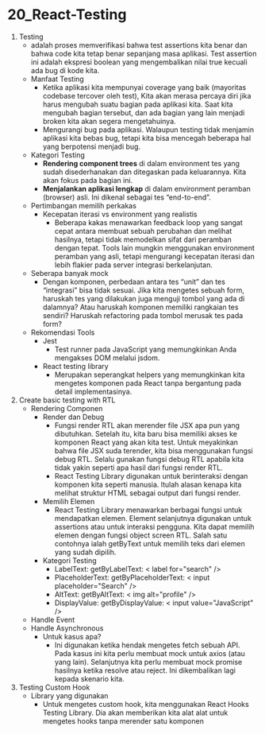 # 20_React-Testing

1. Testing
    - adalah proses memverifikasi bahwa test assertions kita benar dan bahwa code kita tetap benar sepanjang masa aplikasi. Test assertion ini adalah ekspresi boolean yang mengembalikan nilai true kecuali ada bug di kode kita.
    - Manfaat Testing
        - Ketika aplikasi kita mempunyai coverage yang baik (mayoritas codebase tercover oleh test), Kita akan merasa percaya diri jika harus mengubah suatu bagian pada aplikasi kita. Saat kita mengubah bagian tersebut, dan ada bagian yang lain menjadi broken kita akan segera mengetahuinya.
        - Mengurangi bug pada aplikasi. Walaupun testing tidak menjamin aplikasi kita bebas bug, tetapi kita bisa mencegah beberapa hal yang berpotensi menjadi bug.
    - Kategori Testing
        - __Rendering component trees__ di dalam environment tes yang sudah disederhanakan dan ditegaskan pada keluarannya. Kita akan fokus pada bagian ini.
        - __Menjalankan aplikasi lengkap__ di dalam environment peramban (browser) asli. Ini dikenal sebagai tes “end-to-end”.
    - Pertimbangan memilih perkakas
        - Kecepatan iterasi vs environment yang realistis
            - Beberapa kakas menawarkan feedback loop yang sangat cepat antara membuat sebuah perubahan dan melihat hasilnya, tetapi tidak memodelkan sifat dari peramban dengan tepat. Tools lain mungkin menggunakan environment peramban yang asli, tetapi mengurangi kecepatan iterasi dan lebih flakier pada server integrasi berkelanjutan.
    - Seberapa banyak mock
        - Dengan komponen, perbedaan antara tes “unit” dan tes “integrasi” bisa tidak sesuai. Jika kita mengetes sebuah form, haruskah tes yang dilakukan juga menguji tombol yang ada di dalamnya? Atau haruskah komponen memiliki rangkaian tes sendiri? Haruskah refactoring pada tombol merusak tes pada form?
    - Rekomendasi Tools
        - Jest
            - Test runner pada JavaScript yang memungkinkan Anda mengakses DOM melalui jsdom.
        - React testing library
            - Merupakan seperangkat helpers yang memungkinkan kita mengetes komponen pada React tanpa bergantung pada detail implementasinya.
2. Create basic testing with RTL
    - Rendering Componen
        - Render dan Debug
            - Fungsi render RTL akan merender file JSX apa pun yang dibutuhkan. Setelah itu, kita baru bisa memiliki akses ke komponen React yang akan kita test. Untuk meyakinkan bahwa file JSX suda terender, kita bisa menggunakan fungsi debug RTL. Selalu gunakan fungsi debug RTL apabila kita tidak yakin seperti apa hasil dari fungsi render RTL.
            - React Testing Library digunakan untuk berinteraksi dengan komponen kita seperti manusia. ltulah alasan kenapa kita melihat struktur HTML sebagai output dari fungsi render.
        - Memilih Elemen
            - React Testing Library menawarkan berbagai fungsi untuk mendapatkan elemen. Element selanjutnya digunakan untuk assertions atau untuk interaksi pengguna. Kita dapat memilih elemen dengan fungsi object screen RTL. Salah satu contohnya ialah getByText untuk memilih teks dari elemen yang sudah dipilih.
        - Kategori Testing
            - LabelText: getByLabelText: < label for="search" />
            - PlaceholderText: getByPlaceholderText: < input placeholder="Search" />
            - AltText: getByAltText: < img alt="profile" />
            - DisplayValue: getByDisplayValue: < input value="JavaScript" />
    - Handle Event
    - Handle Asynchronous
        - Untuk kasus apa?
            - Ini digunakan ketika hendak mengetes fetch sebuah API. Pada kasus ini kita perlu membuat mock untuk axios (atau yang lain). Selanjutnya kita perlu membuat mock promise hasilnya ketika resolve atau reject. Ini dikembalikan lagi kepada skenario kita.
3. Testing Custom Hook
    - Library yang digunakan
        - Untuk mengetes custom hook, kita menggunakan React Hooks Testing Library. Dia akan memberikan kita alat alat untuk mengetes hooks tanpa merender satu komponen